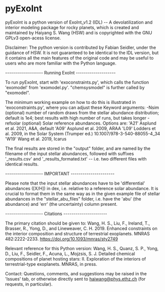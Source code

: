 # pyExoInt
pyExoInt is a python version of ExoInt_v1.2 (IDL) -- A devolatilization and interior modeling package for rocky planets, which is created and maintained by Haiyang S. Wang (HSW) and is copyrighted with the GNU GPLv3 open-acess license.

Disclaimer: The python version is contributed by Fabian Seidler, under the guidance of HSW. It is not guaranteed to be identical to the IDL version, but it contains all the main features of the original code and may be useful to users who are more familiar with the Python language.

------------------- Running ExoInt --------------------

To run pyExoInt, start with 'exoconstraints.py', which calls the function 'exomodel' from 'exomodel.py'. "chemsysmodel" is further called by "exomodel".

The minimum working example on how to do this is illustrated in 'exoconstraints.py', where you can adjust these Keyword arguments:
    -Nsim      (optional) number of random draws from the stellar abundance distribution; default is 1e4; best results with high number of runs, but takes longer
    -refsolar  (optional) Solar reference abundances. Options are:
                    'A21'     Asplund et al. 2021, A&A, default
                    'A09'     Asplund et al. 2009, ARAA
                    'L09'     Lodders et al. 2009, in the Solar System (Trumper ed.) 10.1007/978-3-540-88055-4_34
                    'W19'     Wang et al. 2019, Icarus

The final results are stored in the "output" folder, and are named by the filename of the input stellar abundances, followed with suffixes '_results.csv' and '_results_formated.txt' -- i.e. two different files with identical results.

------------------- IMPORTANT ----------------------

Please note that the input stellar abundances have to be 'differential' abundances ([X/H]) in dex, i.e. relative to a reference solar abundance. It is crucial to format them in the same way as in the given example file of stellar abundances in the "stellar_abu_files" folder, i.e. have the 'abu' (the abundance) and 'err' (the uncertainty) column present.


------------------- Citations ----------------------

The primary citation should be given to:
Wang, H. S., Liu, F., Ireland, T., Brasser, R., Yong, D., and Lineweaver, C. H. 2019. Enhanced constraints on the interior composition and structure of terrestrial exoplanets. MNRAS 482:2222-2233. https://doi.org/10.1093/mnras/sty2749

Relevant reference for this Python version:
Wang, H. S., Quanz, S. P., Yong, D., Liu, F., Seidler, F., Acuna, L., Mojzsis, S. J. Detailed chemical compositions of planet hosting stars: II. Exploration of the interiors of terrestrial-type exoplanets. MNRAS, in press.

Contact:
Questions, comments, and suggestions may be raised in the 'Issues' tab, or otherwise directly sent to haiwang@phys.ethz.ch (for requests, in particular).
